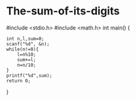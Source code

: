 # The-sum-of-its-digits
#include <stdio.h>
#include <math.h>
int main() {
	
    int n,l,sum=0;
    scanf("%d", &n);
    while(n!=0){
        l=n%10;
        sum+=l;
        n=n/10;
    }
    printf("%d",sum);
    return 0;
}
